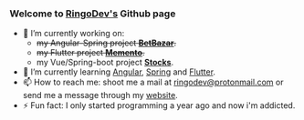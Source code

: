### Welcome to [RingoDev's](https://ringodev.com) Github page

* 🔭 I’m currently working on:
  * ~~my Angular-Spring project [**BetBazar**](https://github.com/RingoDev/BetBazar).~~
  * ~~my Flutter project [**Memento**](https://github.com/RingoDev/Memento).~~
  * my Vue/Spring-boot project [**Stocks**](https://github.com/RingoDev/stocks).
* 🌱 I’m currently learning [Angular](https://angular.io), [Spring](https://spring.io) and [Flutter](https://flutter.dev).
* 📫 How to reach me: shoot me a mail at ringodev@protonmail.com or send me a message through my [website](https://ringodev.com).
* ⚡ Fun fact: I only started programming a year ago and now i'm addicted.
